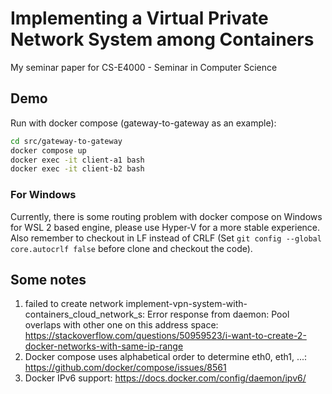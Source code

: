 # Implementing a Virtual Private Network System among Containers
My seminar paper for CS-E4000 - Seminar in Computer Science

## Demo
Run with docker compose (gateway-to-gateway as an example):
```bash
cd src/gateway-to-gateway
docker compose up
docker exec -it client-a1 bash
docker exec -it client-b2 bash
```

### For Windows
Currently, there is some routing problem with docker compose on Windows for WSL 2 based engine, please use Hyper-V for a more stable experience. Also remember to checkout in LF instead of CRLF (Set `git config --global core.autocrlf false` before clone and checkout the code).

## Some notes
1. failed to create network implement-vpn-system-with-containers_cloud_network_s: Error response from daemon: Pool overlaps with other one on this address space: https://stackoverflow.com/questions/50959523/i-want-to-create-2-docker-networks-with-same-ip-range
2. Docker compose uses alphabetical order to determine eth0, eth1, ...: https://github.com/docker/compose/issues/8561
3. Docker IPv6 support: https://docs.docker.com/config/daemon/ipv6/
